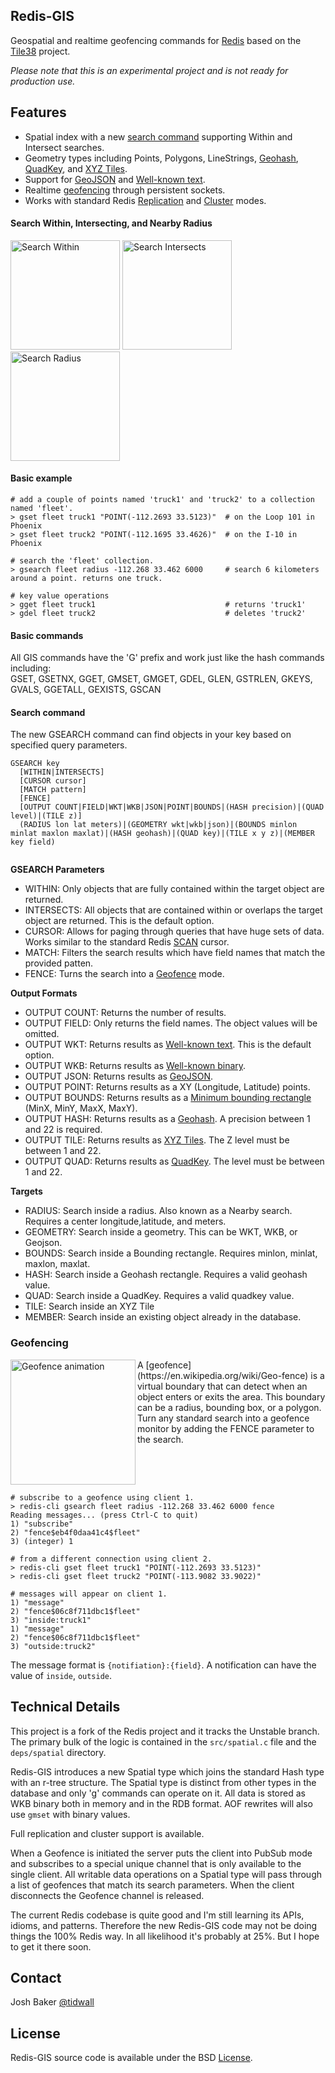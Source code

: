 Redis-GIS
---------

Geospatial and realtime geofencing commands for [Redis](https://github.com/tidwall/redis) based on the [Tile38](https://github.com/tidwall/tile38) project.

*Please note that this is an experimental project and is not ready for production use.*


## Features

- Spatial index with a new [search command](#search-command) supporting Within and Intersect searches.
- Geometry types including Points, Polygons, LineStrings, [Geohash](https://en.wikipedia.org/wiki/Geohash), [QuadKey](https://msdn.microsoft.com/en-us/library/bb259689.aspx), and [XYZ Tiles](https://en.wikipedia.org/wiki/Tiled_web_map).
- Support for [GeoJSON](http://geojson.org/) and [Well-known text](https://en.wikipedia.org/wiki/Well-known_text).
- Realtime [geofencing](#geofencing) through persistent sockets.
- Works with standard Redis [Replication](http://redis.io/topics/replication) and [Cluster](http://redis.io/topics/cluster-tutorial) modes.

<h4>Search Within, Intersecting, and Nearby Radius</h4>
<img src="http://tile38.com/assets/img/search-within.png" width="175" height="175" border="0" alt="Search Within">
<img src="http://tile38.com/assets/img/search-intersects.png" width="175" height="175" border="0" alt="Search Intersects">
<img src="http://tile38.com/assets/img/search-nearby.png" width="175" height="175" border="0" alt="Search Radius">
<br>

#### Basic example

```
# add a couple of points named 'truck1' and 'truck2' to a collection named 'fleet'.
> gset fleet truck1 "POINT(-112.2693 33.5123)"  # on the Loop 101 in Phoenix
> gset fleet truck2 "POINT(-112.1695 33.4626)"  # on the I-10 in Phoenix

# search the 'fleet' collection.
> gsearch fleet radius -112.268 33.462 6000     # search 6 kilometers around a point. returns one truck.

# key value operations
> gget fleet truck1                             # returns 'truck1'
> gdel fleet truck2                             # deletes 'truck2'
```

#### Basic commands

All GIS commands have the 'G' prefix and work just like the hash commands including:  
GSET, GSETNX, GGET, GMSET, GMGET, GDEL, GLEN, GSTRLEN, GKEYS, GVALS, GGETALL, GEXISTS, GSCAN

#### Search command

The new GSEARCH command can find objects in your key based on specified query parameters. 

```
GSEARCH key 
  [WITHIN|INTERSECTS] 
  [CURSOR cursor]
  [MATCH pattern]
  [FENCE]
  [OUTPUT COUNT|FIELD|WKT|WKB|JSON|POINT|BOUNDS|(HASH precision)|(QUAD level)|(TILE z)]
  (RADIUS lon lat meters)|(GEOMETRY wkt|wkb|json)|(BOUNDS minlon minlat maxlon maxlat)|(HASH geohash)|(QUAD key)|(TILE x y z)|(MEMBER key field)
  
```

**GSEARCH Parameters**
- WITHIN: Only objects that are fully contained within the target object are returned.
- INTERSECTS: All objects that are contained within or overlaps the target object are returned. This is the default option.
- CURSOR: Allows for paging through queries that have huge sets of data. Works similar to the standard Redis [SCAN](http://redis.io/commands/scan) cursor.
- MATCH: Filters the search results which have field names that match the provided patten.
- FENCE: Turns the search into a [Geofence](#geofencing) mode.

**Output Formats**
- OUTPUT COUNT: Returns the number of results.
- OUTPUT FIELD: Only returns the field names. The object values will be omitted.
- OUTPUT WKT: Returns results as [Well-known text](https://en.wikipedia.org/wiki/Well-known_text). This is the default option.
- OUTPUT WKB: Returns results as [Well-known binary](https://en.wikipedia.org/wiki/Well-known_text).
- OUTPUT JSON: Returns results as [GeoJSON](http://geojson.org/).
- OUTPUT POINT: Returns results as a XY (Longitude, Latitude) points.
- OUTPUT BOUNDS: Returns results as a [Minimum bounding rectangle](https://en.wikipedia.org/wiki/Minimum_bounding_rectangle) (MinX, MinY, MaxX, MaxY).
- OUTPUT HASH: Returns results as a [Geohash](https://en.wikipedia.org/wiki/Geohash). A precision between 1 and 22 is required.
- OUTPUT TILE: Returns results as [XYZ Tiles](https://en.wikipedia.org/wiki/Tiled_web_map). The Z level must be between 1 and 22.
- OUTPUT QUAD: Returns results as [QuadKey](https://msdn.microsoft.com/en-us/library/bb259689.aspx). The level must be between 1 and 22.

**Targets**
- RADIUS: Search inside a radius. Also known as a Nearby search. Requires a center longitude,latitude, and meters.
- GEOMETRY: Search inside a geometry. This can be WKT, WKB, or Geojson.
- BOUNDS: Search inside a Bounding rectangle. Requires minlon, minlat, maxlon, maxlat.
- HASH: Search inside a Geohash rectangle. Requires a valid geohash value.
- QUAD: Search inside a QuadKey. Requires a valid quadkey value.
- TILE: Search inside an XYZ Tile
- MEMBER: Search inside an existing object already in the database.



### Geofencing

<img src="http://tile38.com/assets/img/geofence.gif" width="200" height="200" border="0" alt="Geofence animation" align="left">
A [geofence](https://en.wikipedia.org/wiki/Geo-fence) is a virtual boundary that can detect when an object enters or exits the area. This boundary can be a radius, bounding box, or a polygon. Turn any standard search into a geofence monitor by adding the FENCE parameter to the search. 
<br clear="all">

```
# subscribe to a geofence using client 1.
> redis-cli gsearch fleet radius -112.268 33.462 6000 fence
Reading messages... (press Ctrl-C to quit)
1) "subscribe"
2) "fence$eb4f0daa41c4$fleet"
3) (integer) 1

# from a different connection using client 2.
> redis-cli gset fleet truck1 "POINT(-112.2693 33.5123)"
> redis-cli gset fleet truck2 "POINT(-113.9082 33.9022)"

# messages will appear on client 1.
1) "message"
2) "fence$06c8f711dbc1$fleet"
3) "inside:truck1"
1) "message"
2) "fence$06c8f711dbc1$fleet"
3) "outside:truck2"
```

The message format is `{notifiation}:{field}`. A notification can have the value of `inside`, `outside`.

## Technical Details

This project is a fork of the Redis project and it tracks the Unstable branch. The primary bulk of the logic is contained in the `src/spatial.c` file and the `deps/spatial` directory.

Redis-GIS introduces a new Spatial type which joins the standard Hash type with an r-tree structure. The Spatial type is distinct from other types in the database and only 'g' commands can operate on it. All data is stored as WKB binary both in memory and in the RDB format. AOF rewrites will also use `gmset` with binary values.

Full replication and cluster support is available. 

When a Geofence is initiated the server puts the client into PubSub mode and subscribes to a special unique channel that is only available to the single client. All writable data operations on a Spatial type will pass through a list of geofences that match its search parameters. When the client disconnects the Geofence channel is released.

The current Redis codebase is quite good and I'm still learning its APIs, idioms, and patterns. Therefore the new Redis-GIS code may not be doing things the 100% Redis way. In all likelihood it's probably at 25%. But I hope to get it there soon.

## Contact
Josh Baker [@tidwall](http://twitter.com/tidwall)

## License
Redis-GIS source code is available under the BSD [License](/COPYING).

